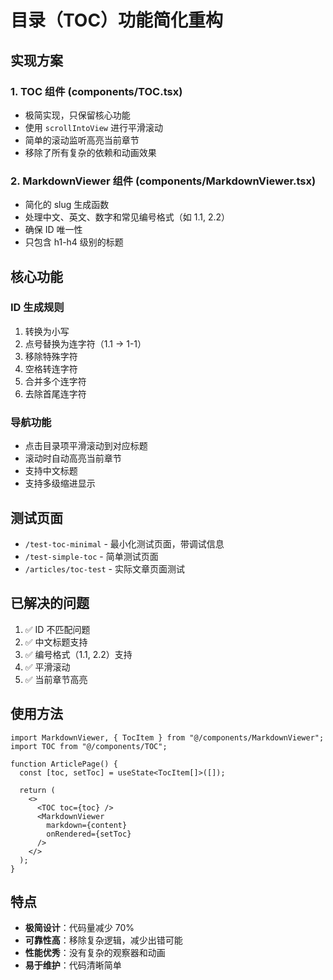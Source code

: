 # 目录（TOC）功能简化重构

## 实现方案

### 1. TOC 组件 (components/TOC.tsx)
- 极简实现，只保留核心功能
- 使用 `scrollIntoView` 进行平滑滚动
- 简单的滚动监听高亮当前章节
- 移除了所有复杂的依赖和动画效果

### 2. MarkdownViewer 组件 (components/MarkdownViewer.tsx)
- 简化的 slug 生成函数
- 处理中文、英文、数字和常见编号格式（如 1.1, 2.2）
- 确保 ID 唯一性
- 只包含 h1-h4 级别的标题

## 核心功能

### ID 生成规则
1. 转换为小写
2. 点号替换为连字符（1.1 -> 1-1）
3. 移除特殊字符
4. 空格转连字符
5. 合并多个连字符
6. 去除首尾连字符

### 导航功能
- 点击目录项平滑滚动到对应标题
- 滚动时自动高亮当前章节
- 支持中文标题
- 支持多级缩进显示

## 测试页面

- `/test-toc-minimal` - 最小化测试页面，带调试信息
- `/test-simple-toc` - 简单测试页面
- `/articles/toc-test` - 实际文章页面测试

## 已解决的问题

1. ✅ ID 不匹配问题
2. ✅ 中文标题支持
3. ✅ 编号格式（1.1, 2.2）支持
4. ✅ 平滑滚动
5. ✅ 当前章节高亮

## 使用方法

```tsx
import MarkdownViewer, { TocItem } from "@/components/MarkdownViewer";
import TOC from "@/components/TOC";

function ArticlePage() {
  const [toc, setToc] = useState<TocItem[]>([]);
  
  return (
    <>
      <TOC toc={toc} />
      <MarkdownViewer 
        markdown={content} 
        onRendered={setToc} 
      />
    </>
  );
}
```

## 特点

- **极简设计**：代码量减少 70%
- **可靠性高**：移除复杂逻辑，减少出错可能
- **性能优秀**：没有复杂的观察器和动画
- **易于维护**：代码清晰简单
